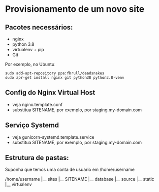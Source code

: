 Provisionamento de um novo site
===============================

## Pacotes necessários:

* nginx
* python 3.8
* virtualenv + pip
* Git

Por exemplo, no Ubuntu:

	sudo add-apt-repository ppa:fkrull/deadsnakes
	sudo apr-get install nginx git python38 python3.8-venv

## Config do Nginx Virtual Host

* veja nginx.template.conf
* substitua SITENAME, por exemplo, por staging.my-domain.com

## Serviço Systemd

* veja gunicorn-systemd.template.service
* substitua SITENAME, por exemplo, por staging.my-domain.com

## Estrutura de pastas:
Suponha que temos uma conta de usuario em /home/username

/home/username
|__ sites
	|__ SITENAME
		|__ database
		|__ source
		|__ static
		|__ virtualenv
